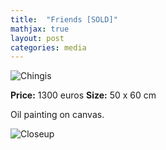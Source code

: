 ```yaml
---
title:  "Friends [SOLD]"
mathjax: true
layout: post
categories: media
---
```


![Chingis](https://gintaremaria.github.io/assets/images/DSCF9027.jpg)

**Price:** 1300 euros
**Size:** 50 x 60 cm

Oil painting on canvas. 

![Closeup](https://gintaremaria.github.io/assets/images/DSCF9028.jpg)

